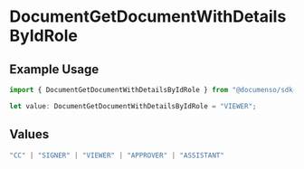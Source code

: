 # DocumentGetDocumentWithDetailsByIdRole

## Example Usage

```typescript
import { DocumentGetDocumentWithDetailsByIdRole } from "@documenso/sdk-typescript/models/operations";

let value: DocumentGetDocumentWithDetailsByIdRole = "VIEWER";
```

## Values

```typescript
"CC" | "SIGNER" | "VIEWER" | "APPROVER" | "ASSISTANT"
```